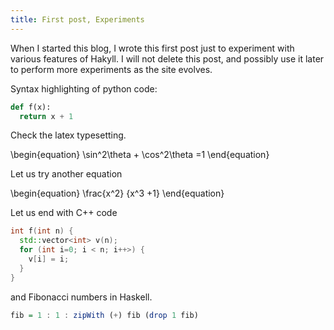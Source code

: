 ```yaml
---
title: First post, Experiments
---
```


When I started this blog, I wrote this first post just to experiment
with various features of Hakyll. I will not delete this post, and possibly use
it later to perform more experiments as the site evolves.

Syntax highlighting of python code:
```python
def f(x):
  return x + 1
```

Check the latex typesetting.

\begin{equation}
\sin^2\theta + \cos^2\theta =1
\end{equation}

Let us try another equation

\begin{equation}
\frac{x^2} {x^3 +1}
\end{equation}

Let us end with C++ code
```c++
int f(int n) {
  std::vector<int> v(n);
  for (int i=0; i < n; i++>) {
    v[i] = i;
  }
}
```

and Fibonacci numbers in Haskell.

```haskell
fib = 1 : 1 : zipWith (+) fib (drop 1 fib)
```
